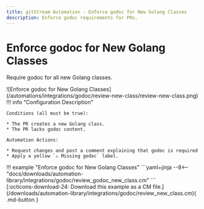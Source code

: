 ```yaml
---
title: gitStream Automation - Enforce godoc for New Golang Classes
description: Enforce godoc requirements for PRs.
---
```

# Enforce godoc for New Golang Classes

Require godoc for all new Golang classes.


<div class="automationImage" markdown="1">
![Enforce godoc for New Golang Classes](/automations/integrations/godoc/review-new-class/review-new-class.png)
</div>
<div class="automationDescription" markdown="1">
!!! info "Configuration Description"
    
    Conditions (all must be true):

    * The PR creates a new Golang class.
    * The PR lacks godoc content.

    Automation Actions:

    * Request changes and post a comment explaining that godoc is required
    * Apply a yellow `⚠️ Missing godoc` label.


</div>
<div class="automationExample" markdown="1">
!!! example "Enforce godoc for New Golang Classes"
    ```yaml+jinja
    --8<-- "docs/downloads/automation-library/integrations/godoc/review_godoc_new_class.cm"
    ```
    <div class="result" markdown>
      <span>
      [:octicons-download-24: Download this example as a CM file.](/downloads/automation-library/integrations/godoc/review_new_class.cm){ .md-button }
      </span>
    </div>
</div>
